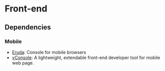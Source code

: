 # Front-end

## Dependencies

### Mobile

* [Eruda](https://github.com/liriliri/eruda): Console for mobile browsers
* [vConsole](https://github.com/Tencent/vConsole): A lightweight, extendable front-end developer tool for mobile web page.
